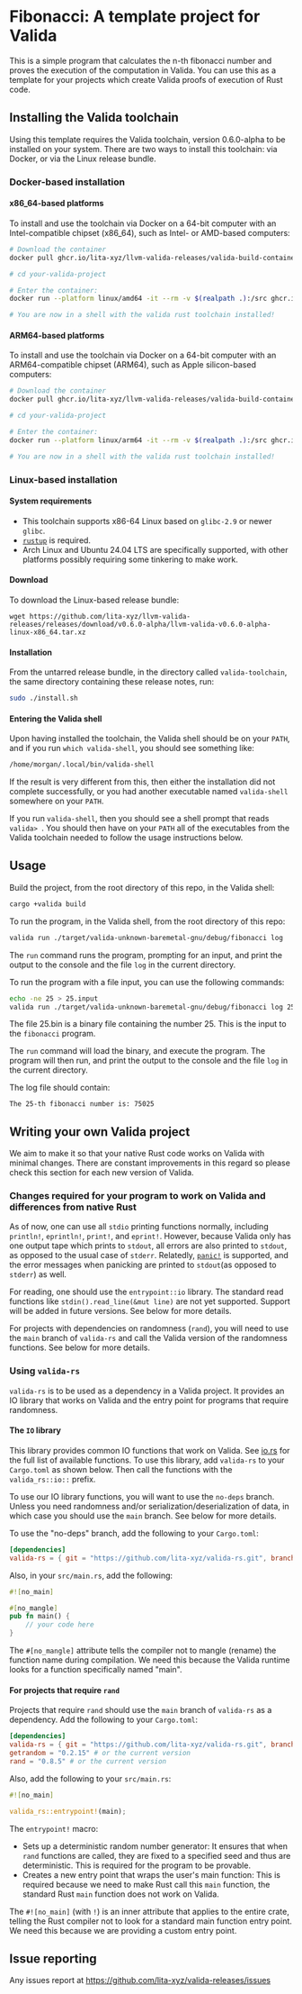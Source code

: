 # Fibonacci: A template project for Valida

This is a simple program that calculates the n-th fibonacci number and proves the execution of the computation in Valida. You can use this as a template for your projects which create Valida proofs of execution of Rust code.

## Installing the Valida toolchain

Using this template requires the Valida toolchain, version 0.6.0-alpha to be installed on your system. There are two ways to install this toolchain: via Docker, or via the Linux release bundle.

### Docker-based installation

#### x86_64-based platforms

To install and use the toolchain via Docker on a 64-bit computer with an Intel-compatible chipset (x86_64), such as Intel- or AMD-based computers:

```bash
# Download the container
docker pull ghcr.io/lita-xyz/llvm-valida-releases/valida-build-container:v0.7.0-alpha-amd64

# cd your-valida-project

# Enter the container:
docker run --platform linux/amd64 -it --rm -v $(realpath .):/src ghcr.io/lita-xyz/llvm-valida-releases/valida-build-container:v0.7.0-alpha-amd64

# You are now in a shell with the valida rust toolchain installed!
```

#### ARM64-based platforms

To install and use the toolchain via Docker on a 64-bit computer with an ARM64-compatible chipset (ARM64), such as Apple silicon-based computers:

```bash
# Download the container
docker pull ghcr.io/lita-xyz/llvm-valida-releases/valida-build-container:v0.7.0-alpha-arm64

# cd your-valida-project

# Enter the container:
docker run --platform linux/arm64 -it --rm -v $(realpath .):/src ghcr.io/lita-xyz/llvm-valida-releases/valida-build-container:v0.7.0-alpha-arm64

# You are now in a shell with the valida rust toolchain installed!
```

### Linux-based installation

#### System requirements

 * This toolchain supports x86-64 Linux based on `glibc-2.9` or newer `glibc`.
 * [`rustup`](https://www.rust-lang.org/tools/install) is required.
 * Arch Linux and Ubuntu 24.04 LTS are specifically supported, with other platforms possibly requiring some tinkering to make work.

#### Download

To download the Linux-based release bundle:

```
wget https://github.com/lita-xyz/llvm-valida-releases/releases/download/v0.6.0-alpha/llvm-valida-v0.6.0-alpha-linux-x86_64.tar.xz
```

#### Installation

From the untarred release bundle, in the directory called `valida-toolchain`, the same directory containing these release notes, run:

```bash
sudo ./install.sh
```

#### Entering the Valida shell

Upon having installed the toolchain, the Valida shell should be on your `PATH`, and if you run `which valida-shell`, you should see something like:

```bash
/home/morgan/.local/bin/valida-shell
```

If the result is very different from this, then either the installation did not complete successfully, or you had another executable named `valida-shell` somewhere on your `PATH`.

If you run `valida-shell`, then you should see a shell prompt that reads `valida> `. You should then have on your `PATH` all of the executables from the Valida toolchain needed to follow the usage instructions below.

## Usage

Build the project, from the root directory of this repo, in the Valida shell:

```bash
cargo +valida build
```

To run the program, in the Valida shell, from the root directory of this repo:

```bash
valida run ./target/valida-unknown-baremetal-gnu/debug/fibonacci log
```

The `run` command runs the program, prompting for an input, and print the output to the console and the file `log` in the current directory.

To run the program with a file input, you can use the following commands:

```bash
echo -ne 25 > 25.input
valida run ./target/valida-unknown-baremetal-gnu/debug/fibonacci log 25.input
```

The file 25.bin is a binary file containing the number 25. This is the input to the `fibonacci` program.

The `run` command will load the binary, and execute the program. The program will then run, and print the output to the console and the file `log` in the current directory.

The log file should contain:

```
The 25-th fibonacci number is: 75025
```

## Writing your own Valida project

We aim to make it so that your native Rust code works on Valida with minimal changes. There are constant improvements in this regard so please check this section for each new version of Valida.

### Changes required for your program to work on Valida and differences from native Rust

As of now, one can use all `stdio` printing functions normally, including `println!`, `eprintln!`, `print!`, and `eprint!`. However, because Valida only has one output tape which prints to `stdout`, all errors are also printed to `stdout`, as opposed to the usual case of `stderr`. Relatedly, [`panic!`](https://doc.rust-lang.org/std/macro.panic.html) is supported, and the error messages when panicking are printed to `stdout`(as opposed to `stderr`) as well.

For reading, one should use the `entrypoint::io` library. The standard read functions like `stdin().read_line(&mut line)` are not yet supported. Support will be added in future versions. See below for more details.

For projects with dependencies on randomness (`rand`), you will need to use the `main` branch of `valida-rs` and call the Valida version of the randomness functions. See below for more details.

### Using `valida-rs`

`valida-rs` is to be used as a dependency in a Valida project. It provides an IO library that works on Valida and the entry point for programs that require randomness.

#### The `IO` library

This library provides common IO functions that work on Valida. See [io.rs](https://github.com/lita-xyz/valida-rs/blob/main/src/io.rs) for the full list of available functions. To use this library, add `valida-rs` to your `Cargo.toml` as shown below. Then call the functions with the `valida_rs::io::` prefix.

To use our IO library functions, you will want to use the `no-deps` branch. Unless you need randomness and/or serialization/deserialization of data, in which case you should use the `main` branch. See below for more details.

To use the "no-deps" branch, add the following to your `Cargo.toml`:

```toml
[dependencies]
valida-rs = { git = "https://github.com/lita-xyz/valida-rs.git", branch = "no-deps" }
```

Also, in your `src/main.rs`, add the following:

```rust
#![no_main]

#[no_mangle]  
pub fn main() {
    // your code here
}
```

The `#[no_mangle]` attribute tells the compiler not to mangle (rename) the function name during compilation. We need this because the Valida runtime looks for a function specifically named "main".

#### For projects that require `rand`

Projects that require `rand` should use the `main` branch of `valida-rs` as a dependency. Add the following to your `Cargo.toml`:

```toml
[dependencies]
valida-rs = { git = "https://github.com/lita-xyz/valida-rs.git", branch = "main" }
getrandom = "0.2.15" # or the current version
rand = "0.8.5" # or the current version
```

Also, add the following to your `src/main.rs`:

```rust
#![no_main]

valida_rs::entrypoint!(main);
```

The `entrypoint!` macro:

- Sets up a deterministic random number generator: It ensures that when `rand` functions are called, they are fixed to a specified seed and thus are deterministic. This is required for the program to be provable.
- Creates a new entry point that wraps the user's main function: This is required because we need to make Rust call this `main` function, the standard Rust `main` function does not work on Valida.


The `#![no_main]` (with `!`) is an inner attribute that applies to the entire crate, telling the Rust compiler not to look for a standard main function entry point. We need this because we are providing a custom entry point.

## Issue reporting

Any issues report at https://github.com/lita-xyz/valida-releases/issues

